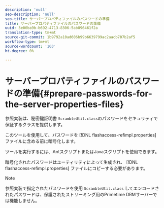 ```yaml
---
description: 'null'
seo-description: 'null'
seo-title: サーバープロパティファイルのパスワードの準備
title: サーバープロパティファイルのパスワードの準備
uuid: 3e00ba9b-b692-4713-8306-5ab896461f2a
translation-type: tm+mt
source-git-commit: 1b9792a10ad606b99b6639799ac2aacb707b2af5
workflow-type: tm+mt
source-wordcount: '103'
ht-degree: 0%

---
```



# サーバープロパティファイルのパスワードの準備{#prepare-passwords-for-the-server-properties-files}

参照実装は、秘密鍵証明書 `ScrambleUtil.class`のパスワードをセキュリティで保証するクラスを提供します。

このツールを使用して、パスワードを [!DNL flashaccess-refimpl.properties] ファイルに含める前に暗号化します。

ツールを実行するには、AntスクリプトまたはJavaスクリプトを使用できます。

暗号化されたパスワードはユーティリティによって生成され、 [!DNL flashaccess-refimpl.properties] ファイルにコピーする必要があります。

>[!NOTE]
>
>参照実装で指定されたパスワードを使用 `ScrambleUtil.class` してエンコードされたパスワードは、保護されたストリーミング用のPrimetime DRMサーバーでは機能しません。
